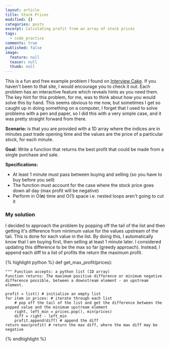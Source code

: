 ```yaml
---
layout: article
title: Stock Prices
modified: {}
categories: posts
excerpt: Calculating profit from an array of stock prices
tags: 
  - code_practice
comments: true
published: false
image: 
  feature: null
  teaser: null
  thumb: null
---
```


This is a fun and free example problem I found on [Interview Cake](https://www.interviewcake.com/). If you haven't been to that site, I would encourage you to check it out. Each problem has an interactive feature which reveals hints as you need them. The key hint for this problem, for me, was to think about how you would solve this by hand. This seems obvious to me now, but sometimes I get so caught up in doing something on a computer, I forget that I used to solve problems with a pen and paper, so I did this with a very simple case, and it was pretty straight forward from there.

**Scenario:** is that you are provided with a 1D array where the indices are in minutes past trade opening time and the values are the price of a particular stock, for each minute.

**Goal:** Write a function that returns the best profit that could be made from a single purchase and sale.

**Specifications:**
- At least 1 minute must pass between buying and selling (so you have to buy before you sell)
- The function must account for the case where the stock price goes down all day (max profit will be negative)
- Perform in O(__n__) time and O(1) space i.e. nested loops aren't going to cut it

### My solution
I decided to approach the problem by popping off the tail of the list and then getting it's difference from minimum value for the values upstream of the tail. This is done for each value in the list. By doing this, I automatically know that I am buying first, then selling at least 1 minute later. I considered updating this difference to be the max so far (greedy approach). Instead, I append each diff to a list of profits the return the maximum profit. 

{% highlight python %}
def get_max_profit(prices):


    """ Function accepts: a python list (1D array)
    Function returns: The maximum positive difference or minimum negative difference possible, between a downstream element - an upstream element.
    
    profit = list() # initialize an empty list
    for item in prices: # iterate through each list
        # pop off the tail of the list and get the difference between the popped value and the minimum upstream element
        right, left_min = prices.pop(), min(prices)
        diff = right - left_min
        profit.append(diff) # append the diff
    return max(profit) # return the max diff, where the max diff may be negative
{% endhighlight %}